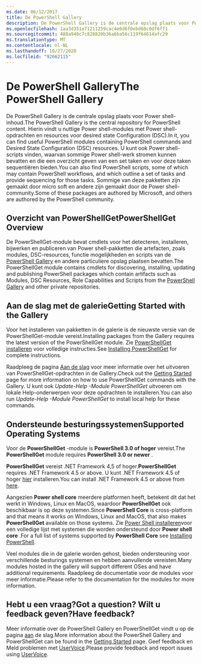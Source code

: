 ```yaml
---
ms.date: 06/12/2017
title: De PowerShell Gallery
description: De PowerShell Gallery is de centrale opslag plaats voor Power shell-modules, scripts en DSC-resources.
ms.openlocfilehash: 1aa3d351e71211259cac4e6d6f0ebd68c0df6ff1
ms.sourcegitcommit: 488a940c7c828820b36a6ba56c119f64614afc29
ms.translationtype: MT
ms.contentlocale: nl-NL
ms.lasthandoff: 10/27/2020
ms.locfileid: "92662115"
---
```

# <a name="the-powershell-gallery"></a><span data-ttu-id="021a1-103">De PowerShell Gallery</span><span class="sxs-lookup"><span data-stu-id="021a1-103">The PowerShell Gallery</span></span>

<span data-ttu-id="021a1-104">De PowerShell Gallery is de centrale opslag plaats voor Power shell-inhoud.</span><span class="sxs-lookup"><span data-stu-id="021a1-104">The PowerShell Gallery is the central repository for PowerShell content.</span></span> <span data-ttu-id="021a1-105">Hierin vindt u nuttige Power shell-modules met Power shell-opdrachten en resources voor desired state Configuration (DSC).</span><span class="sxs-lookup"><span data-stu-id="021a1-105">In it, you can find useful PowerShell modules containing PowerShell commands and Desired State Configuration (DSC) resources.</span></span>
<span data-ttu-id="021a1-106">U kunt ook Power shell-scripts vinden, waarvan sommige Power shell-werk stromen kunnen bevatten en die een overzicht geven van een set taken en voor deze taken sequentiëren bieden.</span><span class="sxs-lookup"><span data-stu-id="021a1-106">You can also find PowerShell scripts, some of which may contain PowerShell workflows, and which outline a set of tasks and provide sequencing for those tasks.</span></span> <span data-ttu-id="021a1-107">Sommige van deze pakketten zijn gemaakt door micro soft en andere zijn gemaakt door de Power shell-community.</span><span class="sxs-lookup"><span data-stu-id="021a1-107">Some of these packages are authored by Microsoft, and others are authored by the PowerShell community.</span></span>

## <a name="powershellget-overview"></a><span data-ttu-id="021a1-108">Overzicht van PowerShellGet</span><span class="sxs-lookup"><span data-stu-id="021a1-108">PowerShellGet Overview</span></span>

<span data-ttu-id="021a1-109">De PowerShellGet-module bevat cmdlets voor het detecteren, installeren, bijwerken en publiceren van Power shell-pakketten die artefacten, zoals modules, DSC-resources, functie mogelijkheden en scripts van de [PowerShell Gallery](https://www.PowerShellGallery.com) en andere particuliere opslag plaatsen bevatten.</span><span class="sxs-lookup"><span data-stu-id="021a1-109">The PowerShellGet module contains cmdlets for discovering, installing, updating and publishing PowerShell packages which contain artifacts such as Modules, DSC Resources, Role Capabilities and Scripts from the [PowerShell Gallery](https://www.PowerShellGallery.com) and other private repositories.</span></span>

## <a name="getting-started-with-the-gallery"></a><span data-ttu-id="021a1-110">Aan de slag met de galerie</span><span class="sxs-lookup"><span data-stu-id="021a1-110">Getting Started with the Gallery</span></span>

<span data-ttu-id="021a1-111">Voor het installeren van pakketten in de galerie is de nieuwste versie van de PowerShellGet-module vereist.</span><span class="sxs-lookup"><span data-stu-id="021a1-111">Installing packages from the Gallery requires the latest version of the PowerShellGet module.</span></span> <span data-ttu-id="021a1-112">Zie [PowerShellGet installeren](installing-psget.md) voor volledige instructies.</span><span class="sxs-lookup"><span data-stu-id="021a1-112">See [Installing PowerShellGet](installing-psget.md) for complete instructions.</span></span>

<span data-ttu-id="021a1-113">Raadpleeg de pagina [Aan de slag](getting-started.md) voor meer informatie over het uitvoeren van PowerShellGet-opdrachten in de Gallery.</span><span class="sxs-lookup"><span data-stu-id="021a1-113">Check out the [Getting Started](getting-started.md) page for more information on how to use PowerShellGet commands with the Gallery.</span></span> <span data-ttu-id="021a1-114">U kunt ook *Update-Help -Module PowerShellGet* uitvoeren om lokale Help-onderwerpen voor deze opdrachten te installeren.</span><span class="sxs-lookup"><span data-stu-id="021a1-114">You can also run *Update-Help -Module PowerShellGet* to install local help for these commands.</span></span>

## <a name="supported-operating-systems"></a><span data-ttu-id="021a1-115">Ondersteunde besturingssystemen</span><span class="sxs-lookup"><span data-stu-id="021a1-115">Supported Operating Systems</span></span>

<span data-ttu-id="021a1-116">Voor de **PowerShellGet** -module is **PowerShell 3.0 of hoger** vereist.</span><span class="sxs-lookup"><span data-stu-id="021a1-116">The **PowerShellGet** module requires **PowerShell 3.0 or newer** .</span></span>

<span data-ttu-id="021a1-117">**PowerShellGet** vereist .NET Framework 4,5 of hoger.</span><span class="sxs-lookup"><span data-stu-id="021a1-117">**PowerShellGet** requires .NET Framework 4.5 or above.</span></span> <span data-ttu-id="021a1-118">U kunt .NET Framework 4.5 of hoger [hier](https://msdn.microsoft.com/library/5a4x27ek.aspx) installeren.</span><span class="sxs-lookup"><span data-stu-id="021a1-118">You can install .NET Framework 4.5 or above from [here](https://msdn.microsoft.com/library/5a4x27ek.aspx).</span></span>

<span data-ttu-id="021a1-119">Aangezien **Power shell core** meerdere platformen heeft, betekent dit dat het werkt in Windows, Linux en MacOS, waardoor **PowerShellGet** ook beschikbaar is op deze systemen.</span><span class="sxs-lookup"><span data-stu-id="021a1-119">Since **PowerShell Core** is cross-platform and that means it works on Windows, Linux and MacOS, that also makes **PowerShellGet** available on those systems.</span></span> <span data-ttu-id="021a1-120">Zie [Power Shell installeren](/powershell/scripting/install/installing-powershell)voor een volledige lijst met systemen die worden ondersteund door **Power shell core** .</span><span class="sxs-lookup"><span data-stu-id="021a1-120">For a full list of systems supported by **PowerShell Core** see [Installing PowerShell](/powershell/scripting/install/installing-powershell).</span></span>

<span data-ttu-id="021a1-121">Veel modules die in de galerie worden gehost, bieden ondersteuning voor verschillende besturings systemen en hebben aanvullende vereisten.</span><span class="sxs-lookup"><span data-stu-id="021a1-121">Many modules hosted in the gallery will support different OSes and have additional requirements.</span></span>
<span data-ttu-id="021a1-122">Raadpleeg de documentatie voor de modules voor meer informatie.</span><span class="sxs-lookup"><span data-stu-id="021a1-122">Please refer to the documentation for the modules for more information.</span></span>

## <a name="got-a-question-have-feedback"></a><span data-ttu-id="021a1-123">Hebt u een vraag?</span><span class="sxs-lookup"><span data-stu-id="021a1-123">Got a question?</span></span> <span data-ttu-id="021a1-124">Wilt u feedback geven?</span><span class="sxs-lookup"><span data-stu-id="021a1-124">Have feedback?</span></span>

<span data-ttu-id="021a1-125">Meer informatie over de PowerShell Gallery en PowerShellGet vindt u op de pagina [aan](getting-started.md) de slag.</span><span class="sxs-lookup"><span data-stu-id="021a1-125">More information about the PowerShell Gallery and PowerShellGet can be found in the [Getting Started](getting-started.md) page.</span></span> <span data-ttu-id="021a1-126">Geef feedback en Meld problemen met [UserVoice](http://windowsserver.uservoice.com/forums/301869-powershell).</span><span class="sxs-lookup"><span data-stu-id="021a1-126">Please provide feedback and report issues using [UserVoice](http://windowsserver.uservoice.com/forums/301869-powershell).</span></span>
